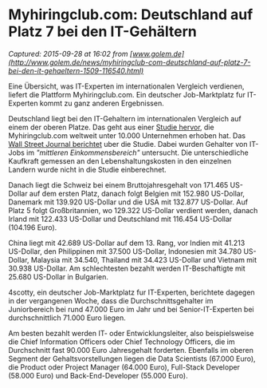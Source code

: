 # Myhiringclub.com: Deutschland auf Platz 7 bei den IT-Gehältern

_Captured: 2015-09-28 at 16:02 from [www.golem.de](http://www.golem.de/news/myhiringclub-com-deutschland-auf-platz-7-bei-den-it-gehaeltern-1509-116540.html)_

Eine Übersicht, was IT-Experten im internationalen Vergleich verdienen, liefert die Plattform Myhiringclub.com. Ein deutscher Job-Marktplatz fur IT-Experten kommt zu ganz anderen Ergebnissen.

Deutschland liegt bei den IT-Gehaltern im internationalen Vergleich auf einem der oberen Platze. Das geht aus einer [Studie hervor](http://blog.myhiringclub.com/), die Myhiringclub.com weltweit unter 10.000 Unternehmen erhoben hat. Das [Wall Street Journal berichtet](http://blogs.wsj.com/indiarealtime/2015/09/21/what-it-professionals-earn-around-the-world/) uber die Studie. Dabei wurden Gehalter von IT-Jobs im _"mittleren Einkommensbereich"_ untersucht. Die unterschiedliche Kaufkraft gemessen an den Lebenshaltungskosten in den einzelnen Landern wurde nicht in die Studie einberechnet.

Danach liegt die Schweiz bei einem Bruttojahresgehalt von 171.465 US-Dollar auf dem ersten Platz, danach folgt Belgien mit 152.980 US-Dollar, Danemark mit 139.920 US-Dollar und die USA mit 132.877 US-Dollar. Auf Platz 5 folgt Großbritannien, wo 129.322 US-Dollar verdient werden, danach Irland mit 122.433 US-Dollar und Deutschland mit 116.454 US-Dollar (104.196 Euro).

China liegt mit 42.689 US-Dollar auf dem 13. Rang, vor Indien mit 41.213 US-Dollar, den Philippinen mit 37.500 US-Dollar, Indonesien mit 34.780 US-Dollar, Malaysia mit 34.540, Thailand mit 34.423 US-Dollar und Vietnam mit 30.938 US-Dollar. Am schlechtesten bezahlt werden IT-Beschaftigte mit 25.680 US-Dollar in Bulgarien.

4scotty, ein deutscher Job-Marktplatz fur IT-Experten, berichtete dagegen in der vergangenen Woche, dass die Durchschnittsgehalter im Juniorbereich bei rund 47.000 Euro im Jahr und bei Senior-IT-Experten bei durchschnittlich 71.000 Euro liegen.

Am besten bezahlt werden IT- oder Entwicklungsleiter, also beispielsweise die Chief Information Officers oder Chief Technology Officers, die im Durchschnitt fast 90.000 Euro Jahresgehalt forderten. Ebenfalls im oberen Segment der Gehaltsvorstellungen liegen die Data Scientists (67.000 Euro), die Product oder Project Manager (64.000 Euro), Full-Stack Developer (58.000 Euro) und Back-End-Developer (55.000 Euro).

